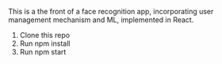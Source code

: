 This is a the front of a face recognition app, incorporating user management mechanism and ML, implemented in React.

1. Clone this repo
2. Run npm install
3. Run npm start
